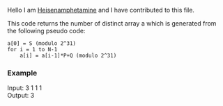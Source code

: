 Hello I am [Heisenamphetamine](https://github.com/Heisenamphetamine) and I have contributed to this file.

This code returns the number of distinct array a which is generated from the following pseudo code:

```
a[0] = S (modulo 2^31)
for i = 1 to N-1
    a[i] = a[i-1]*P+Q (modulo 2^31) 
```
    
### Example

Input: 3 1 1 1 <br>
Output: 3
